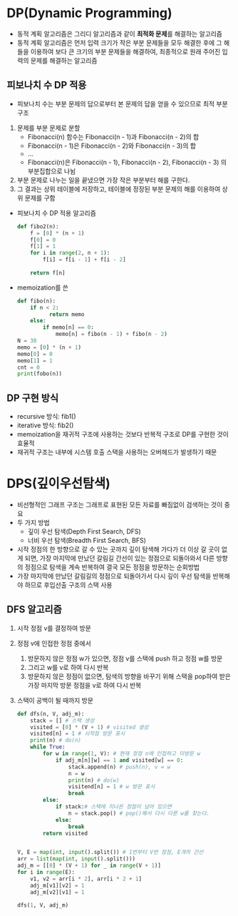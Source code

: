 # DP(Dynamic Programming)

- 동적 계획 알고리즘은 그리디 알고리즘과 같이 **최적화 문제**를 해결하는 알고리즘
- 동적 계획 알고리즘은 먼저 입력 크기가 작은 부분 문제들을 모두 해결한 후에 그 해들을 이용하여 보다 큰 크기의 부분 문제들을 해결하여, 최종적으로 원래 주어진 입력의 문제를 해결하는 알고리즘

## 피보나치 수 DP 적용

- 피보나치 수는 부분 문제의 답으로부터 본 문제의 답을 얻을 수 있으므로 최적 부분 구조

1. 문제를 부분 문제로 분할
   - Fibonacci(n) 함수는 Fibonacci(n - 1)과 Fibonacci(n - 2)의 합
   - Fibonacci(n - 1)은 Fibonacci(n - 2)와 Fibonacci(n - 3)의 합
   - ...
   - Fibonacci(n)은 Fibonacci(n - 1), Fibonacci(n - 2), Fibonacci(n - 3) 의 부분집합으로 나뉨
2. 부분 문제로 나누는 일을 끝냈으면 가장 작은 부분부터 해를 구한다.
3. 그 결과는 상위 테이블에 저장하고, 테이블에 정장된 부분 문제의 해를 이용하여 상위 문제를 구함

- 피보나치 수 DP 적용 알고리즘

  ```python
  def fibo2(n):
      f = [0] * (n + 1)
      f[0] = 0
      f[1] = 1
      for i in range(2, n + 1):
          f[i] = f[i - 1] + f[i - 2]
          
      return f[n]
  ```

- memoization를 쓴

  ```python
  def fibo(n):
      if n < 2:
         	return memo
      else:
          if memo[n] == 0:
              memo[n] = fibo(n - 1) + fibo(n - 2)
  N = 30
  memo = [0] * (n + 1)
  memo[0] = 0
  memo[1] = 1
  cnt = 0
  print(fobo(n))
  ```

## DP 구현 방식

- recursive  방식: fib1()
- iterative 방식: fib2()
- memoization을 재귀적 구조에 사용하는 것보다 반복적 구조로 DP를 구현한 것이 효율적
- 재귀적 구조는 내부에 시스템 호출 스택을 사용하는 오버헤드가 발생하기 때문



# DPS(깊이우선탐색)

- 비선형적인 그래프 구조는 그래프로 표현된 모든 자료를 빠짐없이 검색하는 것이 중요
- 두 가지 방법
  - 깊이 우선 탐색(Depth First Search, DFS)
  - 너비 우선 탐색(Breadth First Search, BFS)
- 시작 정점의 한 방향으로 갈 수 있는 곳까지 깊이 탐색해 가다가 더 이상 갈 곳이 없게 되면, 가장 마지막에 만났던 갈림길 간선이 있는 정점으로 되돌아와서 다른 방향의 정점으로 탐색을 계속 반복하여 결국 모든 정점을 방문하는 순회방법
- 가장 마지막에 만났던 갈림길의 정점으로 되돌아가서 다시 깊이 우선 탐색을 반복해야 하므로 후입선출 구조의 스택 사용

## DFS 알고리즘

1. 시작 정점 v를 결정하여 방문

2. 정점 v에 인접한 정점 중에서

   1. 방문하지 않은 정점 w가 있으면, 정점 v를 스택에 push 하고 정점 w를 방문
   2. 그리고 w를 v로 하여 다시 반복
   3. 방문하지 않은 정점이 없으면, 탐색의 방향을 바꾸기 위해 스택을 pop하여 받은 가장 마지막 방문 정점을 v로 하여 다시 반복

3. 스택이 공백이 될 때까지 방문

   ```python
   def dfs(n, V, adj_m):
       stack = [] # 스택 생성
       visited = [0] * (V + 1) # visited 생성
       visited[n] = 1 # 시작점 방문 표시
       print(n) # do(n)
       while True:
           for w in range(1, V): # 현재 정점 n에 인접하고 미방문 w
               if adj_m[n][w] == 1 and visited[w] == 0:
                   stack.append(n) # push(n), v = w
                   n = w
                   print(n) # do(w)
                   visitend[n] = 1 # w 방문 표시
                   break
           else:
               if stack:# 스택에 지나온 정점이 남아 있으면
                   n = stack.pop() # pop()해서 다시 다른 w를 찾는다.
               else:
                   break
           return visited
   
   
   V, E = map(int, input().split()) # 1번부터 V번 정점, E개의 간선
   arr = list(map(int, input().split()))
   adj_m = [[0] * (V + 1) for _ in range(V + 1)]
   for i in range(E):
       v1, v2 = arr[i * 2], arr[i * 2 + 1]
       adj_m[v1][v2] = 1
       adj_m[v2][v1] = 1
       
   dfs(1, V, adj_m)
       
   ```

   